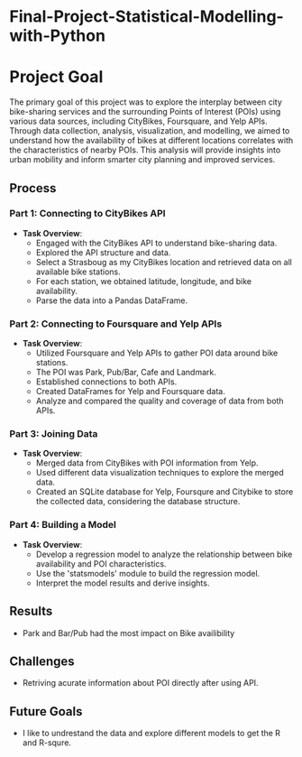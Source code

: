 # Final-Project-Statistical-Modelling-with-Python

# Project Goal

The primary goal of this project was to explore the interplay between city bike-sharing services and the surrounding Points of Interest (POIs) using various data sources, including CityBikes, Foursquare, and Yelp APIs. Through data collection, analysis, visualization, and modelling, we aimed to understand how the availability of bikes at different locations correlates with the characteristics of nearby POIs. This analysis will provide insights into urban mobility and inform smarter city planning and improved services.

## Process

### Part 1: Connecting to CityBikes API

- **Task Overview**:
  - Engaged with the CityBikes API to understand bike-sharing data.
  - Explored the API structure and data.
  - Select a Strasboug as my CityBikes location and retrieved data on all available bike stations.
  - For each station, we obtained latitude, longitude, and bike availability.
  - Parse the data into a Pandas DataFrame.

### Part 2: Connecting to Foursquare and Yelp APIs

- **Task Overview**:
  - Utilized Foursquare and Yelp APIs to gather POI data around bike stations.
  - The POI was Park, Pub/Bar, Cafe and Landmark.
  - Established connections to both APIs.
  - Created DataFrames for Yelp and Foursquare data.
  - Analyze and compared the quality and coverage of data from both APIs.

### Part 3: Joining Data

- **Task Overview**:
  - Merged data from CityBikes with POI information from Yelp.
  - Used different data visualization techniques to explore the merged data.
  - Created an SQLite database for Yelp, Foursqure and Citybike to store the collected data, considering the database structure.

### Part 4: Building a Model

- **Task Overview**:
  - Develop a regression model to analyze the relationship between bike availability and POI characteristics.
  - Use the 'statsmodels' module to build the regression model.
  - Interpret the model results and derive insights.

## Results
- Park and Bar/Pub had the most impact on Bike availibility 

## Challenges 
- Retriving acurate information about POI directly after using API.

## Future Goals
- I like to undrestand the data and explore different models to get the R and R-squre.
